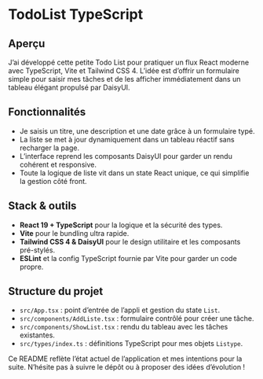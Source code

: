 # TodoList TypeScript

## Aperçu
J’ai développé cette petite Todo List pour pratiquer un flux React moderne avec TypeScript, Vite et Tailwind CSS 4. L’idée est d’offrir un formulaire simple pour saisir mes tâches et de les afficher immédiatement dans un tableau élégant propulsé par DaisyUI.

## Fonctionnalités
- Je saisis un titre, une description et une date grâce à un formulaire typé.
- La liste se met à jour dynamiquement dans un tableau réactif sans recharger la page.
- L’interface reprend les composants DaisyUI pour garder un rendu cohérent et responsive.
- Toute la logique de liste vit dans un state React unique, ce qui simplifie la gestion côté front.

## Stack & outils
- **React 19 + TypeScript** pour la logique et la sécurité des types.
- **Vite** pour le bundling ultra rapide.
- **Tailwind CSS 4 & DaisyUI** pour le design utilitaire et les composants pré-stylés.
- **ESLint** et la config TypeScript fournie par Vite pour garder un code propre.

## Structure du projet
- `src/App.tsx` : point d’entrée de l’appli et gestion du state `List`.
- `src/components/AddListe.tsx` : formulaire contrôlé pour créer une tâche.
- `src/components/ShowList.tsx` : rendu du tableau avec les tâches existantes.
- `src/types/index.ts` : définitions TypeScript pour mes objets `Listype`.



Ce README reflète l’état actuel de l’application et mes intentions pour la suite. N’hésite pas à suivre le dépôt ou à proposer des idées d’évolution !
